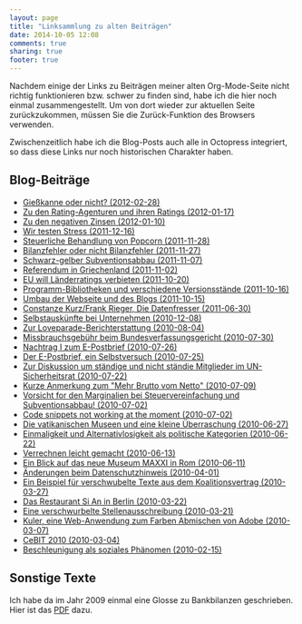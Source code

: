 ```yaml
---
layout: page
title: "Linksammlung zu alten Beiträgen"
date: 2014-10-05 12:08
comments: true
sharing: true
footer: true
---
```


Nachdem einige der Links zu Beiträgen meiner alten Org-Mode-Seite
nicht richtig funktionieren bzw. schwer zu finden sind, habe ich die
hier noch einmal zusammengestellt. Um von dort wieder zur aktuellen
Seite zurückzukommen, müssen Sie die Zurück-Funktion des Browsers
verwenden.

Zwischenzeitlich habe ich die Blog-Posts auch alle in Octopress
integriert, so dass diese Links nur noch historischen Charakter
haben. 

## Blog-Beiträge

* [Gießkanne oder nicht? (2012-02-28)](http://archive.dbrunner.de/blog/2012/02/28/giekanne-oder-nicht.html)
* [Zu den Rating-Agenturen und ihren Ratings (2012-01-17)](http://archive.dbrunner.de/blog/2012/01/17/zu-den-rating-agenturen-und-ihren-ratings.html)
* [Zu den negativen Zinsen (2012-01-10)](http://archive.dbrunner.de/blog/2012/01/10/zu-den-negativen-zinsen.html)
* [Wir testen Stress (2011-12-16)](http://archive.dbrunner.de/blog/2011/12/16/wir-testen-stress.html)
* [Steuerliche Behandlung von Popcorn (2011-11-28)](http://archive.dbrunner.de/blog/2011/11/28/steuerliche-behandlung-von-popcorn.html)
* [Bilanzfehler oder nicht Bilanzfehler (2011-11-27)](http://archive.dbrunner.de/blog/2011/11/27/bilanzfehler-oder-nicht-bilanzfehler.html)
* [Schwarz-gelber Subventionsabbau (2011-11-07)](http://archive.dbrunner.de/blog/2011/11/07/schwarz-gelber-subventionsabbau.html)
* [Referendum in Griechenland (2011-11-02)](http://archive.dbrunner.de/blog/2011/11/02/referendum-in-griechenland.html)
* [EU will Länderratings verbieten (2011-10-20)](http://archive.dbrunner.de/blog/2011/10/20/eu-will-lnderrtings-verbieten.html)
* [Programm-Bibliotheken und verschiedene Versionsstände (2011-10-16)](http://archive.dbrunner.de/blog/2011/10/16/programm-bibliotheken-und-verschiedene-versionsstnde.html)
* [Umbau der Webseite und des Blogs (2011-10-15)](http://archive.dbrunner.de/blog/2011/10/15/umbau-der-webseite-und-des-blogs.html) 
* [Constanze Kurz/Frank Rieger, Die Datenfresser (2011-06-30)](http://archive.dbrunner.de/blog/2011/06/30/constanze-kurzfrank-rieger-die-datenfresser.html)
* [Selbstauskünfte bei Unternehmen (2010-12-08)](http://archive.dbrunner.de/blog/2010/12/08/selbstausknfte-bei-unternehmen.html) 
* [Zur Loveparade-Berichterstattung (2010-08-04)](http://archive.dbrunner.de/blog/2010/08/04/zur-loveparade-berichterstattung.html)
* [Missbrauchsgebühr beim Bundesverfassungsgericht (2010-07-30)](http://archive.dbrunner.de/blog/2010/07/30/missbrauchsgebhr-beim-bundesverfassungsgericht.html)
* [Nachtrag I zum E-Postbrief (2010-07-26)](http://archive.dbrunner.de/blog/2010/07/26/nachtrag-i-zum-e-postbrief.html)
* [Der E-Postbrief, ein Selbstversuch (2010-07-25)](http://archive.dbrunner.de/blog/2010/07/25/der-e-postbrief-ein-selbstversuch.html)
* [Zur Diskussion um ständige und nicht ständie Mitglieder im UN-Sicherheitsrat (2010-07-22)](http://archive.dbrunner.de/blog/2010/07/22/zur-diskussion-um-stndige-und-nicht-stndige-mitglieder-im-un-sicherheitsrat.html)
* [Kurze Anmerkung zum "Mehr Brutto vom Netto" (2010-07-09)](http://archive.dbrunner.de/blog/2010/07/09/kurze-anmerkung-zum-mehr-brutto-vom-netto.html)
* [Vorsicht for den Marginalien bei Steuervereinfachung und Subventionsabbau! (2010-07-02)](http://archive.dbrunner.de/blog/2010/07/02/vorsicht-vor-den-marginalien-bei-steuervereinfachung-und-subventionsabbau.html)
* [Code snippets not working at the moment (2010-07-02)](http://archive.dbrunner.de/blog/2010/07/02/code-snippets-not-working-at-the-moment.html)
* [Die vatikanischen Museen und eine kleine Überraschung (2010-06-27)](http://archive.dbrunner.de/blog/2010/06/27/die-vatikanischen-museen-und-eine-kleine-berraschung.html)
* [Einmaligkeit und Alternativlosigkeit als politische Kategorien (2010-06-22)](http://archive.dbrunner.de/blog/2010/06/22/einmaligkeit-und-alternativlosigkeit-als-politische-kategorien.html)
* [Verrechnen leicht gemacht (2010-06-13)](http://archive.dbrunner.de/blog/2010/06/13/verrechnen-leicht-gemacht.html)
* [Ein Blick auf das neue Museum MAXXI in Rom (2010-06-11)](http://archive.dbrunner.de/blog/2010/06/11/ein-blick-auf-das-neue-mueseum-maxxi-in-rom.html)
* [Änderungen beim Datenschutzhinweis (2010-04-01)](http://archive.dbrunner.de/blog/2010/04/01/nderungen-beim-datenschutzhinweis.html)
* [Ein Beispiel für verschwubelte Texte aus dem Koalitionsvertrag (2010-03-27)](http://archive.dbrunner.de/blog/2010/03/27/ein-beispiel-fr-verschwurbelte-texte-aus-dem-koalitionsvertrag.html)
* [Das Restaurant Si An in Berlin (2010-03-22)](http://archive.dbrunner.de/blog/2010/03/22/das-restaurant-si-an-in-berlin.html)
* [Eine verschwurbelte Stellenausschreibung (2010-03-21)](http://archive.dbrunner.de/blog/2010/03/21/eine-verschwurbelte-stellenausschreibung.html)
* [Kuler, eine Web-Anwendung zum Farben Abmischen von Adobe (2010-03-07)](http://archive.dbrunner.de/blog/2010/03/07/kuler-eine-web-anwendung-zum-farben-abmischen-von-adobe.html)
* [CeBIT 2010 (2010-03-04)](http://archive.dbrunner.de/blog/2010/03/04/cebit-.html)
* [Beschleunigung als soziales Phänomen (2010-02-15)](http://archive.dbrunner.de/blog/2010/02/15/beschleunigung-als-soziales-phnomen.html)

## Sonstige Texte

Ich habe da im Jahr 2009 einmal eine Glosse zu Bankbilanzen
geschrieben. Hier ist das
[PDF](/pub/bankbilanz.pdf) dazu.
